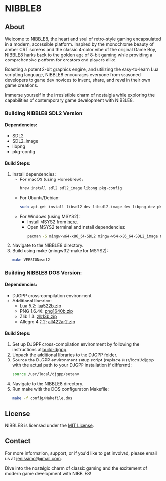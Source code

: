 # NIBBLE8

## About

Welcome to NIBBLE8, the heart and soul of retro-style gaming encapsulated in a modern, accessible platform. Inspired by the monochrome beauty of amber CRT screens and the classic 4-color vibe of the original Game Boy, NIBBLE8 harks back to the golden age of 8-bit gaming while providing a comprehensive platform for creators and players alike.

Boasting a potent 2-bit graphics engine, and utilizing the easy-to-learn Lua scripting language, NIBBLE8 encourages everyone from seasoned developers to game dev novices to invent, share, and revel in their own game creations.

Immerse yourself in the irresistible charm of nostalgia while exploring the capabilities of contemporary game development with NIBBLE8. 

### Building NIBBLE8 SDL2 Version:

#### Dependencies:
- SDL2
- SDL2_image
- libpng
- pkg-config

#### Build Steps:
1. Install dependencies:
   - For macOS (using Homebrew):
     ```bash
     brew install sdl2 sdl2_image libpng pkg-config
     ```
   - For Ubuntu/Debian:
     ```bash
     sudo apt-get install libsdl2-dev libsdl2-image-dev libpng-dev pkg-config
     ```
   - For Windows (using MSYS2):
     - Install MSYS2 from [here](https://www.msys2.org/).
     - Open MSYS2 terminal and install dependencies:
       ```bash
       pacman -S mingw-w64-x86_64-SDL2 mingw-w64-x86_64-SDL2_image mingw-w64-x86_64-libpng mingw-w64-x86_64-pkg-config mingw-w64-x86_64-toolchain mingw-w64-x86_64-make
       ```
2. Navigate to the NIBBLE8 directory.
3. Build using make (mingw32-make for MSYS2):
   ```bash
   make VERSION=sdl2

### Building NIBBLE8 DOS Version:

#### Dependencies:
- DJGPP cross-compilation environment
- Additional libraries:
  - Lua 5.2: [lua522b.zip](https://www.delorie.com/pub/djgpp/current/v2tk/lua522b.zip)
  - PNG 1.6.40: [png1640b.zip](https://www.delorie.com/pub/djgpp/current/v2tk/png1640b.zip)
  - Zlib 1.3: [zlb13b.zip](https://www.delorie.com/pub/djgpp/current/v2tk/zlb13b.zip)
  - Allegro 4.2.2: [all422ar2.zip](https://www.delorie.com/pub/djgpp/current/v2tk/allegro/all422ar2.zip)

#### Build Steps:
1. Set up DJGPP cross-compilation environment by following the instructions at [build-djgpp](https://github.com/andrewwutw/build-djgpp).
2. Unpack the additional libraries to the DJGPP folder.
3. Source the DJGPP environment setup script (replace /usr/local/djgpp with the actual path to your DJGPP installation if different):
   ```bash
   source /usr/local/djgpp/setenv
   ```
4. Navigate to the NIBBLE8 directory.
5. Run make with the DOS configuration Makefile:
   ```bash
   make -f config/Makefile.dos
   ```
## License

NIBBLE8 is licensed under the [MIT License](https://github.com/jenissimo/NIBBLE8/blob/main/LICENSE).

## Contact

For more information, support, or if you'd like to get involved, please email us at jenissimo@gmail.com.

Dive into the nostalgic charm of classic gaming and the excitement of modern game development with NIBBLE8!
